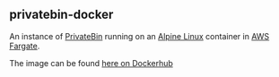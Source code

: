 ## privatebin-docker


An instance of [PrivateBin](https://privatebin.info/) running on an [Alpine Linux](https://www.alpinelinux.org/about/) container in [AWS Fargate](https://docs.aws.amazon.com/AmazonECS/latest/userguide/what-is-fargate.html).

The image can be found [here on Dockerhub](https://hub.docker.com/r/privatebin/nginx-fpm-alpine/)